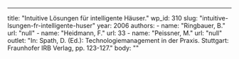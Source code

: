 ---
  title: "Intuitive Lösungen für intelligente Häuser."
  wp_id: 310
  slug: "intuitive-lsungen-fr-intelligente-huser"
  year: 2006
  authors: 
    - 
      name: "Ringbauer, B."
      url: "null"
    - 
      name: "Heidmann, F."
      url: 33
    - 
      name: "Peissner, M."
      url: "null"
  outlet: "In: Spath, D. (Ed.): Technologiemanagement in der Praxis. Stuttgart: Fraunhofer IRB Verlag, pp. 123-127."
  body: ""

